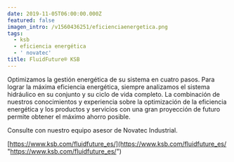 ```yaml
---
date: 2019-11-05T06:00:00.000Z
featured: false
imagen_intro: /v1560436251/eficienciaenergetica.png
tags:
  - ksb
  - eficiencia energética
  - ' novatec'
title: FluidFuture® KSB
---
```

Optimizamos la gestión energética de su sistema en cuatro pasos. Para lograr la máxima eficiencia energética, siempre analizamos el sistema hidráulico en su conjunto y su ciclo de vida completo. La combinación de nuestros conocimientos y experiencia sobre la optimización de la eficiencia energética y los productos y servicios con una gran proyección de futuro permite obtener el máximo ahorro posible.

Consulte con nuestro equipo asesor de Novatec Industrial.   
   
 [https://www.ksb.com/fluidfuture_es/](https://www.ksb.com/fluidfuture_es/ "https://www.ksb.com/fluidfuture_es/")